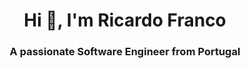 <h1 align="center">Hi 👋, I'm Ricardo Franco</h1>
<h3 align="center">A passionate Software Engineer from Portugal</h3>


